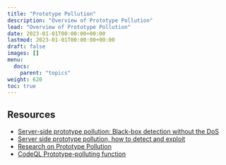 ```yaml
---
title: "Prototype Pollution"
description: "Overview of Prototype Pollution"
lead: "Overview of Prototype Pollution"
date: 2023-01-01T00:00:00+00:00
lastmod: 2023-01-01T00:00:00+00:00
draft: false
images: []
menu:
  docs:
    parent: "topics"
weight: 620
toc: true
---
```


## Resources

- [Server-side prototype pollution: Black-box detection without the DoS](https://portswigger.net/research/server-side-prototype-pollution)
- [Server side prototype pollution, how to detect and exploit](https://blog.yeswehack.com/talent-development/server-side-prototype-pollution-how-to-detect-and-exploit/)
- [Research on Prototype Pollution](https://blog.s1r1us.ninja/research/PP)
- [CodeQL Prototype-polluting function](https://codeql.github.com/codeql-query-help/javascript/js-prototype-pollution-utility/)

